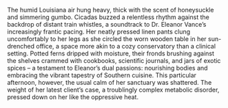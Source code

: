 The humid Louisiana air hung heavy, thick with the scent of honeysuckle and simmering gumbo.  Cicadas buzzed a relentless rhythm against the backdrop of distant train whistles, a soundtrack to Dr. Eleanor Vance’s increasingly frantic pacing.  Her neatly pressed linen pants clung uncomfortably to her legs as she circled the worn wooden table in her sun-drenched office, a space more akin to a cozy conservatory than a clinical setting.  Potted ferns dripped with moisture, their fronds brushing against the shelves crammed with cookbooks, scientific journals, and jars of exotic spices – a testament to Eleanor’s dual passions: nourishing bodies and embracing the vibrant tapestry of Southern cuisine.  This particular afternoon, however, the usual calm of her sanctuary was shattered.  The weight of her latest client’s case, a troublingly complex metabolic disorder, pressed down on her like the oppressive heat.
